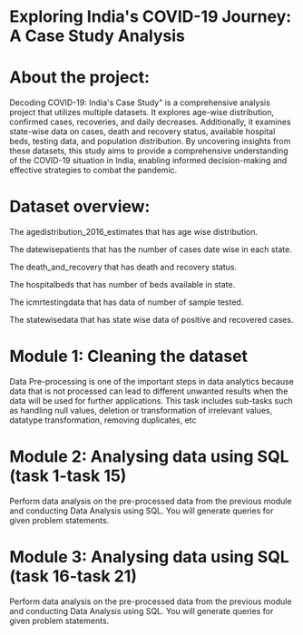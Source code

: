 # Exploring India's COVID-19 Journey: A Case Study Analysis

# About the project:

Decoding COVID-19: India's Case Study" is a comprehensive analysis project that utilizes multiple datasets. It explores age-wise distribution, confirmed cases, recoveries, and daily decreases. Additionally, it examines state-wise data on cases, death and recovery status, available hospital beds, testing data, and population distribution. By uncovering insights from these datasets, this study aims to provide a comprehensive understanding of the COVID-19 situation in India, enabling informed decision-making and effective strategies to combat the pandemic.

# Dataset overview:
The agedistribution_2016_estimates that has age wise distribution.

The datewisepatients that has the number of cases date wise in each state.

The death_and_recovery that has death and recovery status.

The hospitalbeds that has number of beds available in state.

The icmrtestingdata that has data of number of sample tested.

The statewisedata that has state wise data of positive and recovered cases.

# Module 1: Cleaning the dataset
Data Pre-processing is one of the important steps in data analytics because data that is not processed can lead to different unwanted results when the data will be used for further applications. This task includes sub-tasks such as handling null values, deletion or transformation of irrelevant values, datatype transformation, removing duplicates, etc

# Module 2: Analysing data using SQL  (task 1-task 15)
Perform data analysis on the pre-processed data from the previous module and conducting Data Analysis using SQL. You will generate queries for given problem statements. 

# Module 3: Analysing data using SQL (task 16-task 21)
Perform data analysis on the pre-processed data from the previous module and conducting Data Analysis using SQL. You will generate queries for given problem statements. 
